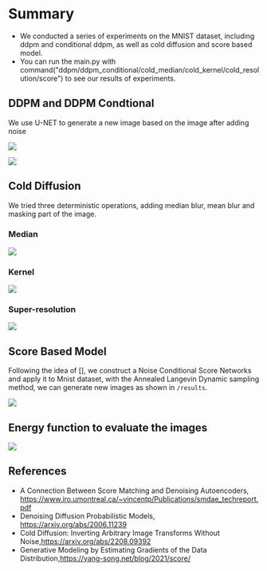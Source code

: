 # Summary

- We conducted a series of experiments on the MNIST dataset, including  ddpm and conditional ddpm, as well as cold diffusion and score based model.
- You can run the main.py with command("ddpm/ddpm_conditional/cold_median/cold_kernel/cold_resolution/score") to see our results of experiments.

## DDPM and DDPM Condtional

We use U-NET to generate a new image based on the image after adding noise

![](figure/conditional.jpg)

![](figure/DDPM.jpg)

## Cold Diffusion

We tried three deterministic operations, adding median blur, mean blur and masking part of the image.

### Median 
![](figure/median.jpg)

### Kernel 
![](figure/kernel.jpg)

### Super-resolution 
![](figure/resolution.jpg)

## Score Based Model

Following the idea of [], we construct a Noise Conditional Score Networks and apply it to Mnist dataset, with the Annealed Langevin Dynamic sampling method, we can generate new images as shown in `/results`. 

![](figure/Score.jpg)

## Energy function to evaluate the images


![](figure/Energy.jpg)


## References

* A Connection Between Score Matching and Denoising Autoencoders, https://www.iro.umontreal.ca/~vincentp/Publications/smdae_techreport.pdf
* Denoising Diffusion Probabilistic Models, https://arxiv.org/abs/2006.11239
* Cold Diffusion: Inverting Arbitrary Image Transforms Without Noise,https://arxiv.org/abs/2208.09392
* Generative Modeling by Estimating Gradients of the Data Distribution,https://yang-song.net/blog/2021/score/
